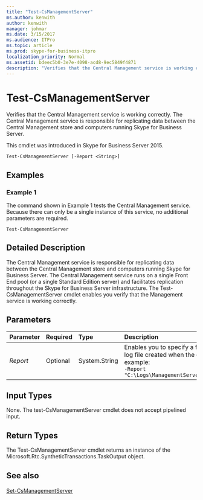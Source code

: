 ```yaml
---
title: "Test-CsManagementServer"
ms.author: kenwith
author: kenwith
manager: johmar
ms.date: 3/15/2017
ms.audience: ITPro
ms.topic: article
ms.prod: skype-for-business-itpro
localization_priority: Normal
ms.assetid: bdeec5b0-3e7e-4098-acd8-9ec5849f4871
description: "Verifies that the Central Management service is working correctly. The Central Management service is responsible for replicating data between the Central Management store and computers running Skype for Business Server."
---
```


# Test-CsManagementServer
 
Verifies that the Central Management service is working correctly. The Central Management service is responsible for replicating data between the Central Management store and computers running Skype for Business Server.
  
This cmdlet was introduced in Skype for Business Server 2015.
  
```
Test-CsManagementServer [-Report <String>]

```

## Examples
<a name="Examples"> </a>

### Example 1

The command shown in Example 1 tests the Central Management service. Because there can only be a single instance of this service, no additional parameters are required.
  
```
Test-CsManagementServer
```

## Detailed Description
<a name="DetailedDescription"> </a>

The Central Management service is responsible for replicating data between the Central Management store and computers running Skype for Business Server. The Central Management service runs on a single Front End pool (or a single Standard Edition server) and facilitates replication throughout the Skype for Business Server infrastructure. The Test-CsManagementServer cmdlet enables you verify that the Management service is working correctly.
  
## Parameters
<a name="DetailedDescription"> </a>

|**Parameter**|**Required**|**Type**|**Description**|
|:-----|:-----|:-----|:-----|
| _Report_ <br/> |Optional  <br/> |System.String  <br/> |Enables you to specify a file path for the log file created when the cmdlet runs. For example:  <br/>  `-Report "C:\Logs\ManagementServerTestTest.html"` <br/> |
   
## Input Types
<a name="InputTypes"> </a>

None. The test-CsManagementServer cmdlet does not accept pipelined input. 
  
## Return Types
<a name="ReturnTypes"> </a>

The Test-CsManagementServer cmdlet returns an instance of the Microsoft.Rtc.SyntheticTransactions.TaskOutput object.
  
## See also
<a name="ReturnTypes"> </a>

#### 

[Set-CsManagementServer](set-csmanagementserver.md)

